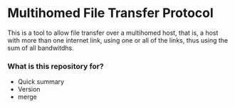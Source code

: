 # Multihomed File Transfer Protocol #

This is a tool to allow file transfer over a multihomed host, that is, a host with more than one internet link, using one or all of 
the links, thus using the sum of all bandwitdhs.

### What is this repository for? ###

* Quick summary
* Version
* merge
